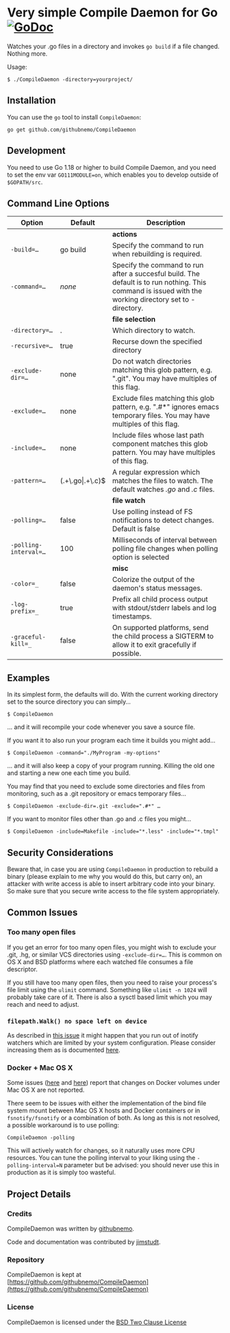 # Very simple Compile Daemon for Go [![GoDoc](https://godoc.org/github.com/githubnemo/CompileDaemon?status.png)](http://godoc.org/github.com/githubnemo/CompileDaemon)

Watches your .go files in a directory and invokes `go build` if
a file changed. Nothing more.

Usage:

	$ ./CompileDaemon -directory=yourproject/

## Installation

You can use the `go` tool to install `CompileDaemon`:

	go get github.com/githubnemo/CompileDaemon

## Development

You need to use Go 1.18 or higher to build Compile Daemon, and you need to set
the env var `GO111MODULE=on`, which enables you to develop outside of
`$GOPATH/src`.

## Command Line Options

|Option    | Default     | Description|
|--------- | ----------- | -----------|
| | | **actions** |
|`-build=…`   | go build    | Specify the command to run when rebuilding is required.|
|`-command=…` | *none*      | Specify the command to run after a succesful build. The default is to run nothing. This command is issued with the working directory set to -directory.|
| | | **file selection** |
|`-directory=…` | . | Which directory to watch.|
|`-recursive=…` | true      | Recurse down the specified directory|
|`-exclude-dir=…` | none | Do not watch directories matching this glob pattern, e.g. ".git". You may have multiples of this flag.|
|`-exclude=…` | none | Exclude files matching this glob pattern, e.g. ".#*" ignores emacs temporary files. You may have multiples of this flag.|
|`-include=…` | none | Include files whose last path component matches this glob pattern. You may have multiples of this flag.|
|`-pattern=…` | (.+\\.go&#124;.+\\.c)$ | A regular expression which matches the files to watch. The default watches *.go* and *.c* files.|
| | | **file watch** |
|`-polling=…` | false | Use polling instead of FS notifications to detect changes. Default is false
|`-polling-interval=…` | 100 | Milliseconds of interval between polling file changes when polling option is selected
| | | **misc** |
|`-color=_` | false | Colorize the output of the daemon's status messages. |
|`-log-prefix=_` | true | Prefix all child process output with stdout/stderr labels and log timestamps. |
|`-graceful-kill=_`| false | On supported platforms, send the child process a SIGTERM to allow it to exit gracefully if possible. |

## Examples

In its simplest form, the defaults will do. With the current working directory set
to the source directory you can simply…

    $ CompileDaemon

… and it will recompile your code whenever you save a source file.

If you want it to also run your program each time it builds you might add…

    $ CompileDaemon -command="./MyProgram -my-options"

… and it will also keep a copy of your program running. Killing the old one and
starting a new one each time you build.

You may find that you need to exclude some directories and files from
monitoring, such as a .git repository or emacs temporary files…

    $ CompileDaemon -exclude-dir=.git -exclude=".#*" …

If you want to monitor files other than .go and .c files you might…

    $ CompileDaemon -include=Makefile -include="*.less" -include="*.tmpl"

## Security Considerations

Beware that, in case you are using `CompileDaemon` in production to rebuild a
binary (please explain to me why you would do this, but carry on), an attacker
with write access is able to insert arbitrary code into your binary. So make
sure that you secure write access to the file system appropriately.

## Common Issues

### Too many open files

If you get an error for too many open files, you might wish to exclude your .git, .hg, or similar VCS directories using `-exclude-dir=…`. This is common on OS X and BSD platforms where each watched file consumes a file descriptor.

If you still have too many open files, then you need to raise your process's file limit using the `ulimit` command. Something like `ulimit -n 1024` will probably take care of it. There is also a sysctl based limit which you may reach and need to adjust.

### `filepath.Walk() no space left on device`

As described in [this issue](https://github.com/githubnemo/CompileDaemon/issues/23) it might happen that you run out of inotify watchers which are limited by your system configuration. Please consider increasing them as is documented [here](https://github.com/guard/listen/wiki/Increasing-the-amount-of-inotify-watchers).

### Docker + Mac OS X

Some issues ([here][1] and [here][2]) report that changes on Docker
volumes under Mac OS X are not reported.

There seem to be issues with either the implementation of the bind file
system mount between Mac OS X hosts and Docker containers or in
`fsnotify/fsnotify` or a combination of both. As long as this is not
resolved, a possible workaround is to use polling:

```
CompileDaemon -polling
```

This will actively watch for changes, so it naturally uses more CPU
resources. You can tune the polling interval to your liking using the
`-polling-interval=N` parameter but be advised: you should never use
this in production as it is simply too wasteful.

[1]: https://github.com/githubnemo/CompileDaemon/issues/44
[2]: https://github.com/githubnemo/CompileDaemon/issues/47

## Project Details

### Credits

CompileDaemon was written by [githubnemo](https://github.com/githubnemo).

Code and documentation was contributed by [jimstudt](https://github.com/jimstudt).

### Repository

CompileDaemon is kept at [https://github.com/githubnemo/CompileDaemon](https://github.com/githubnemo/CompileDaemon)

### License

CompileDaemon is licensed under the [BSD Two Clause License](https://github.com/githubnemo/CompileDaemon/blob/master/LICENSE)
